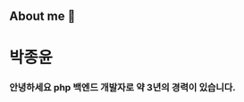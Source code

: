 ## About me 👋

<h1 align="left"> 박종윤 </h1>
<h3 align="left"> 안녕하세요 php 백엔드 개발자로 약 3년의 경력이 있습니다. </h3>

<!--
**jongyoon5640/jongyoon5640** is a ✨ _special_ ✨ repository because its `README.md` (this file) appears on your GitHub profile.

Here are some ideas to get you started:

- 🔭 I’m currently working on ...
- 🌱 I’m currently learning ...
- 👯 I’m looking to collaborate on ...
- 🤔 I’m looking for help with ...
- 💬 Ask me about ...
- 📫 How to reach me: ...
- 😄 Pronouns: ...
- ⚡ Fun fact: ...
-->

